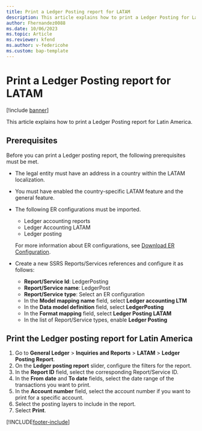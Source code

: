 ```yaml
---
title: Print a Ledger Posting report for LATAM
description: This article explains how to print a Ledger Posting for Latin America.
author: Fhernandez0088
ms.date: 10/06/2023
ms.topic: Article
ms.reviewer: kfend
ms.author: v-federicohe
ms.custom: bap-template
---
```


# Print a Ledger Posting report for LATAM

[!include [banner](../includes/banner.md)]

This article explains how to print a Ledger Posting report for Latin America.

## Prerequisites
Before you can print a Ledger posting report, the following prerequisites must be met.

- The legal entity must have an address in a country within the LATAM localization.
- You must have enabled the country-specific LATAM feature and the general feature.
- The following ER configurations must be imported.

   - Ledger accounting reports
   - Ledger Accounting LATAM
   - Ledger posting

   For more information about ER configurations, see [Download ER Configuration](../../../fin-ops-core/dev-itpro/analytics/er-download-configurations-global-repo.md).

- Create a new SSRS Reports/Services references and configure it as follows:

  - **Report/Service Id**: LedgerPosting
  - **Report/Service name**: LedgerPost
  - **Report/Service type**: Select an ER configuration
  - In the **Model mapping name** field, select **Ledger accounting LTM**
  - In the **Data model definition** field, select **LedgerPosting**
  - In the **Format mapping** field, select **Ledger Posting LATAM**
  - In the list of Report/Service types, enable **Ledger Posting**

## Print the Ledger posting report for Latin America

1. Go to **General Ledger** > **Inquiries and Reports** > **LATAM** > **Ledger Posting Report**.
2. On the **Ledger posting report** slider, configure the filters for the report.
3. In the **Report ID** field, select the corresponding Report/Service ID.
4. In the **From date** and **To date** fields, select the date range of the transactions you want to print.
5. In the **Account number** field, select the account number if you want to print for a specific account.
6. Select the posting layers to include in the report.
4. Select **Print**. 

[!INCLUDE[footer-include](../../includes/footer-banner.md)]
